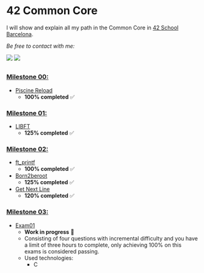 # 42 Common Core

I will show and explain all my path in the Common Core in [42 School Barcelona][1].

*Be free to contact with me:*
<div align="left">
  <a href = "mailto:gbarulls@gmail.com"><img src="https://img.shields.io/badge/Gmail-D14836?style=for-the-badge&logo=gmail&logoColor=white"></a>
  <a href="https://www.linkedin.com/in/guillem-barulls-casades%C3%BAs-9906001a/" target="_blank"><img src="https://img.shields.io/badge/-LinkedIn-%230077B5?style=for-the-badge&logo=linkedin&logoColor=white" target="_blank"></a> 
</div>

##

### [**Milestone 00:**](https://github.com/zikocult/Cursus42/tree/main/00_piscine_reload)

- [Piscine Reload](https://github.com/zikocult/Cursus42/tree/main/00_piscine_reload/reload) 
	- **100% completed** ✅

### [**Milestone 01:**](https://github.com/zikocult/Cursus42/tree/main/01_ring)

- [LIBFT](https://github.com/zikocult/Cursus42/tree/main/01_ring/libft)  
	- **125% completed** ✅

### [**Milestone 02:**](https://github.com/zikocult/Cursus42/tree/main/02_ring)

- [ft_printf](https://github.com/zikocult/Cursus42/tree/main/02_ring/printf)
	- **100% completed** ✅
- [Born2beroot](https://github.com/zikocult/Cursus42/tree/main/02_ring/born2beroot)
	- **125% completed** ✅
- [Get Next Line](https://github.com/zikocult/Cursus42/tree/main/02_ring/getnextline)
	- **120% completed** ✅

### [**Milestone 03:**](https://github.com/zikocult/Cursus42/tree/main/02_ring)

- [Exam01](https://github.com/zikocult/Cursus42/tree/main/exams)
	- **Work in progress** 🚨
	- Consisting of four questions with incremental difficulty and you have a limit of three hours to complete,  only achieving 100% on this exams is considered passing.
	-  Used technologies:
		- C 

[1]: https://www.42barcelona.com/
